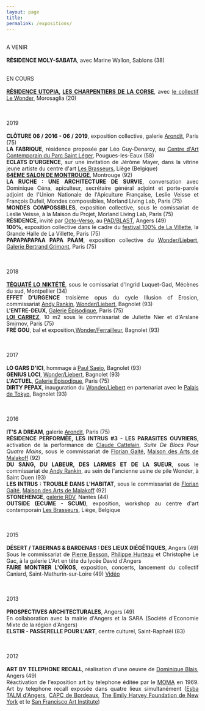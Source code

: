 ```yaml
---
layout: page
title: 
permalink: /expositions/
---
```


<p style="text-align:justify">
<br />
A VENIR
<br>
<br><span style="font-weight: bold;">RÉSIDENCE MOLY-SABATA</span>, avec Marine Wallon, Sablons (38)
</p>

<p style="text-align:justify">
<br />
EN COURS
<br>
<br><span style="font-weight: bold;"><a href="#" onclick='window.open("https://art-utopia.fr/francois-dufeil/");return false;'>RÉSIDENCE UTOPIA</a>, <a href="#" onclick='window.open("http://www.lescharpentiersdelacorse.com/l-entreprise-et-l-art-charpentiers-de-la-corse-13-fr.html");return false;'>LES CHARPENTIERS DE LA CORSE</a></span>, avec <a href="#" onclick='window.open("https://www.facebook.com/WONDER.LIEBERT/");return false;'>le collectif Le Wonder</a>, Morosaglia (20)
</p>

<p style="text-align:justify">
<br />
<br>
2019
<br>
<br><span style="font-weight: bold;">CLÔTURE 06 / 2016 - 06 / 2019</span>, exposition collective, galerie <a href="#" onclick='window.open("http://arondit.com/");return false;'>Arondit</a>, Paris (75) 
<br><span style="font-weight: bold;">LA FABRIQUE</span>, résidence proposée par Léo Guy-Denarcy, au <a href="#" onclick='window.open("http://www.parcsaintleger.fr/portfolio/francois-dufeil/");return false;'>Centre d'Art Contemporain du Parc Saint Léger</a>, Pougues-les-Eaux (58)
<br><span style="font-weight: bold;">ECLATS D'URGENCE</span>, sur une invitation de Jérôme Mayer, dans la vitrine jeune artiste du centre d'art <a href="#" onclick='window.open("http://www.lesbrasseurs.org/p/francois-dufeil-fr.html");return false;'>Les Brasseurs</a>, Liège (Belgique)
<br> <span style="font-weight: bold;"><a href="#" onclick='window.open("http://www.salondemontrouge.com/1039-francois-dufeil.htm");return false;'>64ÈME SALON DE MONTROUGE</a></span>, Montrouge (92)
<br> <span style="font-weight: bold;">LA RUCHE : UNE ARCHITECTURE DE SURVIE</span>, conversation avec Dominique Céna, apiculteur, secrétaire général adjoint et porte-parole adjoint de l'Union Nationale de l'Apiculture Française, Leslie Veisse et François Dufeil, Mondes compossibles, Morland Living Lab, Paris (75)
<br> <span style="font-weight: bold;">MONDES COMPOSSIBLES</span>, exposition collective, sous le comissariat de Leslie Veisse, à la Maison du Projet, Morland Living Lab, Paris (75)
<br><span style="font-weight: bold;">RÉSIDENCE</span>, invité par <a href="#" onclick='window.open("https://www.facebook.com/octoverso/");return false;'>Octo-Verso</a>, au <a href="#" onclick='window.open("http://www.collectifblast.com/presentation/");return false;'>PAD/BLAST</a>, Angers (49)
<br><span style="font-weight: bold;">100%</span>, exposition collective dans le cadre du <a href="#" onclick='window.open("https://lavillette.com/tag/festival-100_t113/1");return false;'> festival 100% de La Villette</a>, la Grande Halle de La Villette, Paris (75)
<br><span style="font-weight: bold;">PAPAPAPAPAA PAPA PAAM</span>, exposition collective du <a href="#" onclick='window.open("https://lewonder.com/");return false;'>Wonder/Liebert</a>, <a href="#" onclick='window.open("http://www.bertrandgrimont.com/");return false;'>Galerie Bertrand Grimont</a>, Paris (75)
</p>

<p style="text-align:justify">
<br />
<br>
2018
<br>
<br> <span style="font-weight: bold;"><a href="#" onclick='window.open("https://www.enrevenantdelexpo.com/2018/09/20/tequate-lo-niktete-le-wonder-liebert-montpellier/");return false;'>TÉQUATÉ LO NIKTÉTÉ</a></span>, sous le comissariat d'Ingrid Luquet-Gad, Mécènes du sud, Montpellier (34)
<br> <span style="font-weight: bold;">EFFET D'URGENCE</span> troisi&egrave;me opus du cycle Illusion of Erosion, commissariat <a href="#" onclick='window.open("http://andy-rankin.com/");return false;'>Andy Rankin</a>, <a href="#" onclick='window.open("https://lewonder.com/");return false;'>Wonder/Liebert</a>, Bagnolet (93)
<br> <span style="font-weight: bold;">L'ENTRE-DEUX</span>, <a href="#" onclick='window.open("https://www.facebook.com/lagalerie.episodique");return false;'>Galerie &Eacute;pisodique</a>, Paris (75)
<br> <span style="font-weight: bold;"><a href="#" onclick='window.open("http://loicarrez.xyz");return false;'>LOI CARREZ</a></span>, 10 m2 sous le commissariat de Juliette Nier et d'Arslane Smirnov, Paris (75)
<br> <span style="font-weight: bold;">FRÉ GOU</span>, bal et exposition,<a href="#" onclick='window.open("https://lewonder.com/");return false;'>Wonder/Ferrailleur</a>, Bagnolet (93)
</p>

<p style="text-align:justify">
<br />
<br>
2017
<br>
<br> <span style="font-weight: bold;">LO GARS D'ICI</span>, hommage à <a href="#" onclick='window.open("http://saeio.paris/");return false;'>Paul Saeio</a>, Bagnolet (93)
<br> <span style="font-weight: bold;">GENIUS LOCI</span>, <a href="#" onclick='window.open("https://www.facebook.com/WONDER.LIEBERT/");return false;'>Wonder/Liebert</a>, Bagnolet (93)
<br> <span style="font-weight: bold;">L'ACTUEL</span>, <a href="#" onclick='window.open("https://www.facebook.com/lagalerie.episodique");return false;'>Galerie &Eacute;pisodique</a>, Paris (75)
<br> <span style="font-weight: bold;">DIRTY PEPAX</span>,  inauguration du <a href="#" onclick='window.open("https://www.facebook.com/WONDER.LIEBERT/");return false;'>Wonder/Liebert</a> en partenariat avec le <a href="#" onclick='window.open("http://www.palaisdetokyo.com/");return false;'>Palais de Tokyo</a>, Bagnolet (93)
</p>

<p style="text-align:justify">
<br />
<br>
2016
<br>
<br> <span style="font-weight: bold;">IT'S A DREAM</span>, galerie <a href="#" onclick='window.open("http://arondit.com/");return false;'>Arondit</a>, Paris (75)
<br> <span style="font-weight: bold;">RÉSIDENCE PERFORMÉE, LES INTRUS #3 - LES PARASITES OUVRIERS</span>, activation de la performance de <a href="#" onclick='window.open("http://www.claudecattelain.com/");return false;'>Claude Cattelain</a>, <span style="font-style: italic;">Suite
De Blocs Pour Quatre Mains</span>, sous le commissariat de <a href="#" onclick='window.open("http://floriangaite.fr/accueil/");return false;'>Florian Gait&eacute;</a>, <a href="#" onclick='window.open("http://maisondesarts.malakoff.fr/");return false;'>Maison des Arts de Malakoff</a> (92)
<br> <span style="font-weight: bold;">DU SANG, DU LABEUR, DES LARMES ET DE LA SUEUR</span>, sous le commissariat de <a href="#" onclick='window.open("http://andy-rankin.com/");return false;'>Andy Rankin</a>, au sein de l'ancienne usine de pile Wonder, &agrave; Saint Ouen (93)
<br> <span style="font-weight: bold;">LES INTRUS : TROUBLE DANS L'HABITAT</span>, sous le commissariat de <a href="#" onclick='window.open("http://floriangaite.fr/accueil/");return false;'>Florian Gait&eacute;</a>, <a href="#" onclick='window.open("http://maisondesarts.malakoff.fr/");return false;'>Maison des Arts de Malakoff</a> (92)
<br> <span style="font-weight: bold;">STONEHENGE</span>, <a href="#" onclick='window.open("http://galerierdv.com/");return false;'>galerie RDV</a>, Nantes (44)
<br> <span style="font-weight: bold;">OUTSIDE (ECUME - SCUM)</span>, exposition, workshop au centre d'art contemporain <a href="#" onclick='window.open("http://www.lesbrasseurs.org/");return false;'>Les Brasseurs</a>, Li&egrave;ge, Belgique
</p>

<p style="text-align:justify">
<br />
<br>
2015
<br>
<br> <span style="font-weight: bold;"> DÉSERT / TABERNAS & BARDENAS : DES LIEUX DIÉGÉTIQUES</span>, Angers (49)
<br> Sous le commissariat de <a href="#" onclick='window.open("http://www.reseaux-artistes.fr/dossiers/pierre-besson?lng=fr");return false;'>Pierre Besson</a>, <a href="#" onclick='window.open("http://www.hurteau.org/");return false;'>Philippe Hurteau</a> et Christophe Le Gac, &agrave;  la galerie L'Art en t&ecirc;te du lyc&eacute;e David d'Angers
<br> <span style="font-weight: bold;">FAIRE MONTRER L'OÏKOS</span>, exposition, concerts, lancement du collectif Caniard, Saint-Mathurin-sur-Loire (49) <a href="#" onclick='window.open("https://www.youtube.com/watch?v=8jVoWUsMYk8");return false;'>Vid&eacute;o</a> 
</p>

<p style="text-align:justify">
<br />
<br>
2013
<br>
<br> <span style="font-weight: bold;">PROSPECTIVES ARCHITECTURALES</span>, Angers (49)
<br> En collaboration avec la mairie d'Angers et la SARA (Soci&eacute;t&eacute; d'Economie Mixte de la r&eacute;gion d'Angers)
<br> <span style="font-weight: bold;">ELSTIR - PASSERELLE POUR L'ART</span>, centre culturel, Saint-Rapha&euml;l (83)
</p>

<p style="text-align:justify">
<br />
<br>
2012
<br>
<br> <span style="font-weight: bold;">ART BY TELEPHONE RECALL</span>, r&eacute;alisation d'une oeuvre de <a href="#" onclick='window.open("https://fr.wikipedia.org/wiki/Dominique_Blais");return false;'>Dominique Blais</a>, Angers (49)
<br> R&eacute;activation de l'exposition art by telephone &eacute;dit&eacute;e par le <a href="#" onclick='window.open("https://www.moma.org/");return false;'>MOMA</a> en 1969. Art by telephone recall expos&eacute;e dans quatre lieux simultan&eacute;ment (<a href="#" onclick='window.open("http://angers.esba-talm.fr/");return false;'>Esba TALM d'Angers</a>, <a href="#" onclick='window.open("http://www.capc-bordeaux.fr/");return false;'>CAPC de Bordeaux</a>, <a href="#" onclick='window.open("http://emilyharveyfoundation.org/");return false;'>The Emily Harvey Foundation de New York</a> et le <a href="#" onclick='window.open("http://www.sfai.edu/");return false;'>San Francisco Art Institute</a>)
</p>

